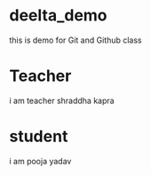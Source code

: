 # deelta_demo
this is demo for Git and Github class

# Teacher
i am teacher shraddha kapra 

# student
i am pooja yadav